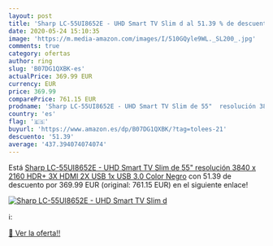 ```yaml
---
layout: post
title: 'Sharp LC-55UI8652E - UHD Smart TV Slim d al 51.39 % de descuento'
date: 2020-05-24 15:10:35
image: 'https://m.media-amazon.com/images/I/510GQyle9WL._SL200_.jpg'
comments: true
category: ofertas
author: ring
slug: 'B07DG1QXBK-es'
actualPrice: 369.99 EUR
currency: EUR
price: 369.99
comparePrice: 761.15 EUR
prodname: 'Sharp LC-55UI8652E - UHD Smart TV Slim de 55"  resolución 3840 x 2160  HDR+  3X HDMI  2X USB  1x USB 3.0  Color Negro'
country: 'es'
flag: '🇪🇸'
buyurl: 'https://www.amazon.es/dp/B07DG1QXBK/?tag=tolees-21'
descuento: '51.39'
average: '437.394074074074'
---
```


Está [Sharp LC-55UI8652E - UHD Smart TV Slim de 55"  resolución 3840 x 2160  HDR+  3X HDMI  2X USB  1x USB 3.0  Color Negro](https://www.amazon.es/dp/B07DG1QXBK/?tag=tolees-21) con 51.39 de descuento por 369.99 EUR (original: 761.15 EUR) en el siguiente enlace!

[![Sharp LC-55UI8652E - UHD Smart TV Slim d](https://m.media-amazon.com/images/I/510GQyle9WL._SL200_.jpg)](https://www.amazon.es/dp/B07DG1QXBK/?tag=tolees-21)

ℹ️:


[🛒 Ver la oferta!!](https://www.amazon.es/dp/B07DG1QXBK/?tag=tolees-21)
